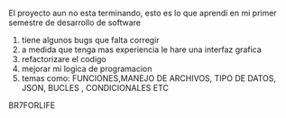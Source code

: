 El proyecto aun no esta terminando, esto es lo que aprendi en mi primer semestre de desarrollo de software

1. tiene algunos bugs que falta corregir
2. a medida que tenga mas experiencia le hare una interfaz grafica
3. refactorizare el codigo
4. mejorar mi logica de programacion
5. temas como: FUNCIONES,MANEJO DE ARCHIVOS, TIPO DE DATOS, JSON, BUCLES , CONDICIONALES ETC


BR7FORLIFE
